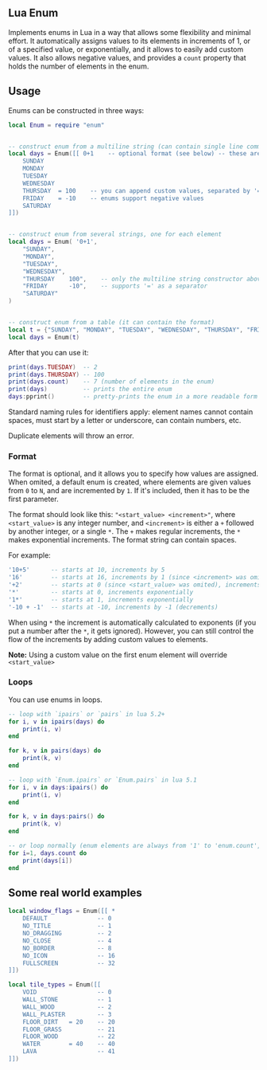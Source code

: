 ## Lua Enum
Implements enums in Lua in a way that allows some flexibility and minimal effort. It automatically assigns values to its elements in increments of 1, or of a specified value, or exponentially, and it allows to easily add custom values. It also allows negative values, and provides a `count` property that holds the number of elements in the enum.

## Usage

Enums can be constructed in three ways:

```lua
local Enum = require "enum" 


-- construct enum from a multiline string (can contain single line comments)
local days = Enum([[ 0+1    -- optional format (see below) -- these are the default values
    SUNDAY             
    MONDAY             
    TUESDAY            
    WEDNESDAY
    THURSDAY  = 100    -- you can append custom values, separated by '=' or white-space
    FRIDAY    = -10    -- enums support negative values
    SATURDAY
]])


-- construct enum from several strings, one for each element
local days = Enum( '0+1',    
    "SUNDAY", 
    "MONDAY",
    "TUESDAY",
    "WEDNESDAY",
    "THURSDAY    100",    -- only the multiline string constructor above
    "FRIDAY      -10",    -- supports '=' as a separator
    "SATURDAY"
)


-- construct enum from a table (it can contain the format)
local t = {"SUNDAY", "MONDAY", "TUESDAY", "WEDNESDAY", "THURSDAY", "FRIDAY", "SATURDAY"}
local days = Enum(t)
```

After that you can use it:
```lua
print(days.TUESDAY)  -- 2
print(days.THURSDAY) -- 100
print(days.count)    -- 7 (number of elements in the enum)
print(days)          -- prints the entire enum
days:pprint()        -- pretty-prints the enum in a more readable form
```

Standard naming rules for identifiers apply: element names cannot contain spaces, must start by a letter or underscore, can contain numbers, etc.

Duplicate elements will throw an error.

### Format

The format is optional, and it allows you to specify how values are assigned. When omited, a default enum is created, where elements are given values from `0` to `N`, and are incremented by `1`. If it's included, then it has to be the first parameter.

The format should look like this: `"<start_value> <increment>"`, where `<start_value>` is any integer number, and `<increment>` is either a `+` followed by another integer, or a single `*`. The `+` makes regular increments, the `*` makes exponential increments. The format string can contain spaces.

For example:

```lua
'10+5'      -- starts at 10, increments by 5
'16'        -- starts at 16, increments by 1 (since <increment> was omitted)
'+2'        -- starts at 0 (since <start_value> was omited), increments by 2
'*'         -- starts at 0, increments exponentially
'1*'        -- starts at 1, increments exponentially
'-10 + -1'  -- starts at -10, increments by -1 (decrements)
```

When using `*` the increment is automatically calculated to exponents (if you put a number after the `*`, it gets ignored). However, you can still control the flow of the increments by adding custom values to elements.

**Note:** Using a custom value on the first enum element will override `<start_value>`

### Loops

You can use enums in loops. 
```lua
-- loop with `ipairs` or `pairs` in lua 5.2+
for i, v in ipairs(days) do
    print(i, v)
end

for k, v in pairs(days) do
    print(k, v)
end

-- loop with `Enum.ipairs` or `Enum.pairs` in lua 5.1
for i, v in days:ipairs() do 
    print(i, v)
end

for k, v in days:pairs() do 
    print(k, v)
end

-- or loop normally (enum elements are always from '1' to 'enum.count', independently of their values)
for i=1, days.count do
    print(days[i])
end
```

## Some real world examples

```lua
local window_flags = Enum([[ *
    DEFAULT              -- 0 
    NO_TITLE             -- 1
    NO_DRAGGING          -- 2
    NO_CLOSE             -- 4
    NO_BORDER            -- 8
    NO_ICON              -- 16
    FULLSCREEN           -- 32
]])
```

```lua
local tile_types = Enum([[
    VOID                 -- 0
    WALL_STONE           -- 1
    WALL_WOOD            -- 2
    WALL_PLASTER         -- 3
    FLOOR_DIRT   = 20    -- 20
    FLOOR_GRASS          -- 21
    FLOOR_WOOD           -- 22
    WATER        = 40    -- 40
    LAVA                 -- 41
]])
```
